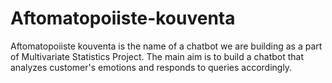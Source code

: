 # Aftomatopoiiste-kouventa

Aftomatopoiiste kouventa is the name of a chatbot we are building as a part of Multivariate Statistics Project. The main aim is to build a chatbot that analyzes customer's emotions and responds to queries accordingly. 
